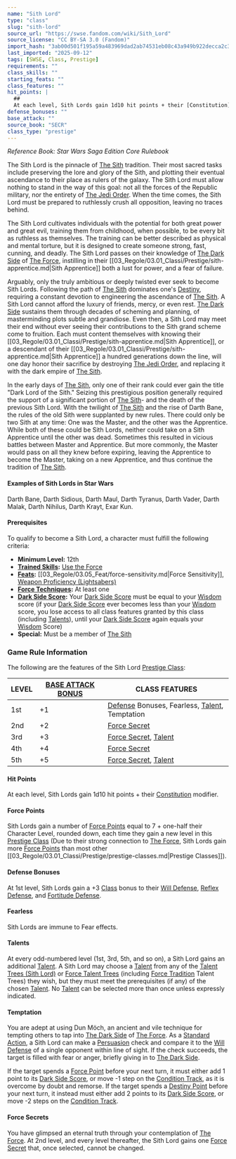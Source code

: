 ```yaml
---
name: "Sith Lord"
type: "class"
slug: "sith-lord"
source_url: "https://swse.fandom.com/wiki/Sith_Lord"
source_license: "CC BY-SA 3.0 (Fandom)"
import_hash: "3ab00d501f195a59a483969dad2ab74531eb08c43a949b922decca2c39721877"
last_imported: "2025-09-12"
tags: [SWSE, Class, Prestige]
requirements: ""
class_skills: ""
starting_feats: ""
class_features: ""
hit_points: |
  ## 
  At each level, Sith Lords gain 1d10 hit points + their [Constitution](https://swse.fandom.com/wiki/Constitution) modifier.
defense_bonuses: ""
base_attack: ""
source_book: "SECR"
class_type: "prestige"
---
```

*Reference Book: Star Wars Saga Edition Core Rulebook*

The Sith Lord is the pinnacle of [The Sith](https://swse.fandom.com/wiki/The_Sith) tradition. Their most sacred tasks include preserving the lore and glory of the Sith, and plotting their eventual ascendance to their place as rulers of the galaxy. The Sith Lord must allow nothing to stand in the way of this goal: not all the forces of the Republic military, nor the entirety of [The Jedi Order](https://swse.fandom.com/wiki/The_Jedi_Order). When the time comes, the Sith Lord must be prepared to ruthlessly crush all opposition, leaving no traces behind.

The Sith Lord cultivates individuals with the potential for both great power and great evil, training them from childhood, when possible, to be every bit as ruthless as themselves. The training can be better described as physical and mental torture, but it is designed to create someone strong, fast, cunning, and deadly. The Sith Lord passes on their knowledge of [The Dark Side](https://swse.fandom.com/wiki/The_Dark_Side) of [The Force](https://swse.fandom.com/wiki/The_Force), instilling in their [[03_Regole/03.01_Classi/Prestige/sith-apprentice.md|Sith Apprentice]] both a lust for power, and a fear of failure.

Arguably, only the truly ambitious or deeply twisted ever seek to become Sith Lords. Following the path of [The Sith](https://swse.fandom.com/wiki/The_Sith) dominates one's [Destiny](https://swse.fandom.com/wiki/Destiny), requiring a constant devotion to engineering the ascendance of [The Sith](https://swse.fandom.com/wiki/The_Sith). A Sith Lord cannot afford the luxury of friends, mercy, or even rest. [The Dark Side](https://swse.fandom.com/wiki/The_Dark_Side) sustains them through decades of scheming and planning, of masterminding plots subtle and grandiose. Even then, a Sith Lord may meet their end without ever seeing their contributions to the Sith grand scheme come to fruition. Each must content themselves with knowing their [[03_Regole/03.01_Classi/Prestige/sith-apprentice.md|Sith Apprentice]], or a descendant of their [[03_Regole/03.01_Classi/Prestige/sith-apprentice.md|Sith Apprentice]] a hundred generations down the line, will one day honor their sacrifice by destroying [The Jedi Order](https://swse.fandom.com/wiki/The_Jedi_Order), and replacing it with the dark empire of [The Sith](https://swse.fandom.com/wiki/The_Sith).

In the early days of [The Sith](https://swse.fandom.com/wiki/The_Sith), only one of their rank could ever gain the title "Dark Lord of the Sith." Seizing this prestigious position generally required the support of a significant portion of [The Sith](https://swse.fandom.com/wiki/The_Sith)- and the death of the previous Sith Lord. With the twilight of [The Sith](https://swse.fandom.com/wiki/The_Sith) and the rise of Darth Bane, the rules of the old Sith were supplanted by new rules. There could only be two Sith at any time: One was the Master, and the other was the Apprentice. While both of these could be Sith Lords, neither could take on a Sith Apprentice until the other was dead. Sometimes this resulted in vicious battles between Master and Apprentice. But more commonly, the Master would pass on all they knew before expiring, leaving the Apprentice to become the Master, taking on a new Apprentice, and thus continue the tradition of [The Sith](https://swse.fandom.com/wiki/The_Sith).

#### **Examples of Sith Lords in Star Wars**
Darth Bane, Darth Sidious, Darth Maul, Darth Tyranus, Darth Vader, Darth Malak, Darth Nihilus, Darth Krayt, Exar Kun.

#### **Prerequisites**
To qualify to become a Sith Lord, a character must fulfill the following criteria:

- **Minimum Level:** 12th
- **[Trained Skills](https://swse.fandom.com/wiki/Trained_Skills):** [Use the Force](https://swse.fandom.com/wiki/Use_the_Force)
- **[Feats](https://swse.fandom.com/wiki/Feats):** [[03_Regole/03.05_Feat/force-sensitivity.md|Force Sensitivity]], [Weapon Proficiency (Lightsabers)](https://swse.fandom.com/wiki/Weapon_Proficiency_(Lightsabers))
- **[Force Techniques](https://swse.fandom.com/wiki/Force_Techniques):** At least one
- **[Dark Side Score](https://swse.fandom.com/wiki/Dark_Side_Score):** Your [Dark Side Score](https://swse.fandom.com/wiki/Dark_Side_Score) must be equal to your [Wisdom](https://swse.fandom.com/wiki/Wisdom) score (if your [Dark Side Score](https://swse.fandom.com/wiki/Dark_Side_Score) ever becomes less than your [Wisdom](https://swse.fandom.com/wiki/Wisdom) score, you lose access to all class features granted by this class (including [Talents](https://swse.fandom.com/wiki/Talents)), until your [Dark Side Score](https://swse.fandom.com/wiki/Dark_Side_Score) again equals your [Wisdom](https://swse.fandom.com/wiki/Wisdom) Score)
- **Special:** Must be a member of [The Sith](https://swse.fandom.com/wiki/The_Sith)

### Game Rule Information
The following are the features of the Sith Lord [Prestige Class](https://swse.fandom.com/wiki/Prestige_Class):

| LEVEL | [BASE ATTACK BONUS](https://swse.fandom.com/wiki/BASE_ATTACK_BONUS) | CLASS FEATURES |
| --- | --- | --- |
| 1st | <nowiki>+1</nowiki> | [Defense](https://swse.fandom.com/wiki/Defense) Bonuses, Fearless, [Talent](https://swse.fandom.com/wiki/Talent_Trees_(Sith_Lord)), Temptation |
| 2nd | <nowiki>+2</nowiki> | [Force Secret](https://swse.fandom.com/wiki/Force_Secret) |
| 3rd | <nowiki>+3</nowiki> | [Force Secret](https://swse.fandom.com/wiki/Force_Secret), [Talent](https://swse.fandom.com/wiki/Talent_Trees_(Sith_Lord)) |
| 4th | <nowiki>+4</nowiki> | [Force Secret](https://swse.fandom.com/wiki/Force_Secret) |
| 5th | <nowiki>+5</nowiki> | [Force Secret](https://swse.fandom.com/wiki/Force_Secret), [Talent](https://swse.fandom.com/wiki/Talent_Trees_(Sith_Lord)) |

#### **Hit Points**
At each level, Sith Lords gain 1d10 hit points + their [Constitution](https://swse.fandom.com/wiki/Constitution) modifier.
#### **Force Points**
Sith Lords gain a number of [Force Points](https://swse.fandom.com/wiki/Force_Points) equal to 7 + one-half their Character Level, rounded down, each time they gain a new level in this [Prestige Class](https://swse.fandom.com/wiki/Prestige_Class) (Due to their strong connection to [The Force](https://swse.fandom.com/wiki/The_Force), Sith Lords gain more [Force Points](https://swse.fandom.com/wiki/Force_Points) than most other [[03_Regole/03.01_Classi/Prestige/prestige-classes.md|Prestige Classes]]).
#### **Defense Bonuses**
At 1st level, Sith Lords gain a +3 [Class](https://swse.fandom.com/wiki/Class) bonus to their [Will Defense](https://swse.fandom.com/wiki/Will_Defense), [Reflex Defense](https://swse.fandom.com/wiki/Reflex_Defense), and [Fortitude Defense](https://swse.fandom.com/wiki/Fortitude_Defense).
#### **Fearless**
Sith Lords are immune to Fear effects.
#### **Talents**
At every odd-numbered level (1st, 3rd, 5th, and so on), a Sith Lord gains an additional [Talent](https://swse.fandom.com/wiki/Talent). A Sith Lord may choose a [Talent](https://swse.fandom.com/wiki/Talent) from any of the [Talent Trees (Sith Lord)](https://swse.fandom.com/wiki/Talent_Trees_(Sith_Lord)) or [Force Talent Trees](https://swse.fandom.com/wiki/Force_Talent_Trees) (including [Force Tradition](https://swse.fandom.com/wiki/Force_Tradition) Talent Trees) they wish, but they must meet the prerequisites (if any) of the chosen [Talent](https://swse.fandom.com/wiki/Talent). No [Talent](https://swse.fandom.com/wiki/Talent) can be selected more than once unless expressly indicated.

#### **Temptation**
You are adept at using Dun Möch, an ancient and vile technique for tempting others to tap into [The Dark Side](https://swse.fandom.com/wiki/The_Dark_Side) of [The Force](https://swse.fandom.com/wiki/The_Force). As a [Standard Action](https://swse.fandom.com/wiki/Standard_Action), a Sith Lord can make a [Persuasion](https://swse.fandom.com/wiki/Persuasion) check and compare it to the [Will Defense](https://swse.fandom.com/wiki/Will_Defense) of a single opponent within line of sight. If the check succeeds, the target is filled with fear or anger, briefly giving in to [The Dark Side](https://swse.fandom.com/wiki/The_Dark_Side).

If the target spends a [Force Point](https://swse.fandom.com/wiki/Force_Point) before your next turn, it must either add 1 point to its [Dark Side Score](https://swse.fandom.com/wiki/Dark_Side_Score), or move -1 step on the [Condition Track](https://swse.fandom.com/wiki/Condition_Track), as it is overcome by doubt and remorse. If the target spends a [Destiny Point](https://swse.fandom.com/wiki/Destiny_Point) before your next turn, it instead must either add 2 points to its [Dark Side Score](https://swse.fandom.com/wiki/Dark_Side_Score), or move -2 steps on the [Condition Track](https://swse.fandom.com/wiki/Condition_Track).

#### **Force Secrets**
You have glimpsed an eternal truth through your contemplation of [The Force](https://swse.fandom.com/wiki/The_Force). At 2nd level, and every level thereafter, the Sith Lord gains one [Force Secret](https://swse.fandom.com/wiki/Force_Secret) that, once selected, cannot be changed.